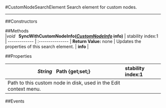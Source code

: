 #CustomNodeSearchElement
  Search element for custom nodes. 

---
##Constructors 


##Methods  
|*void* **&nbsp;&nbsp;SyncWithCustomNodeInfo(*[CustomNodeInfo](http://dynamods.github.io/DynamoAPI/Dynamo/CustomNodeInfo)* info)** |  stability index:1  
| ------------- | :--------------- 
| **Return Value:** none
|  Updates the properties of this search element. 
| **info**
|








##Properties  

|*String* **&nbsp;&nbsp;Path {get;set;}** |  stability index:1  
| ------------- | :--------------- 
|  Path to this custom node in disk, used in the Edit context menu. 


















##Events  


